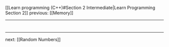 [[Learn programming (C++)#Section 2 Intermediate|Learn Programming Section 2]]  previous: [[Memory]]   

---






# 
----
next: [[Random Numbers]] 
